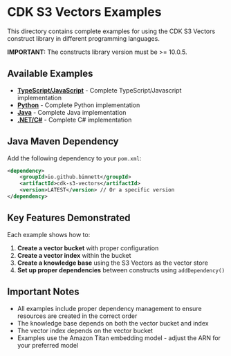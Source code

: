 # CDK S3 Vectors Examples

This directory contains complete examples for using the CDK S3 Vectors construct library in different programming languages.

**IMPORTANT:** The constructs library version must be >= 10.0.5.

## Available Examples

- **[TypeScript/JavaScript](typescript.ts)** - Complete TypeScript/Javascript implementation
- **[Python](python.py)** - Complete Python implementation  
- **[Java](#java.java)** - Complete Java implementation
- **[.NET/C#](dotnet.cs)** - Complete C# implementation

## Java Maven Dependency

Add the following dependency to your `pom.xml`:
```xml
<dependency>
    <groupId>io.github.bimnett</groupId>
    <artifactId>cdk-s3-vectors</artifactId>
    <version>LATEST</version> // Or a specific version
</dependency>
```

## Key Features Demonstrated

Each example shows how to:

1. **Create a vector bucket** with proper configuration
2. **Create a vector index** within the bucket
3. **Create a knowledge base** using the S3 Vectors as the vector store
4. **Set up proper dependencies** between constructs using `addDependency()`

## Important Notes

- All examples include proper dependency management to ensure resources are created in the correct order
- The knowledge base depends on both the vector bucket and index
- The vector index depends on the vector bucket
- Examples use the Amazon Titan embedding model - adjust the ARN for your preferred model